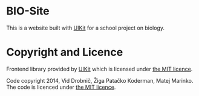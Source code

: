 BIO-Site
========

This is a website built with <a href="http://getuikit.com" target="_blank">UIKit</a> for a school project on biology.

Copyright and Licence
=====================

<p>Frontend library provided by <a href="http://getuikit.com" target="_blank">UIKit</a> which is licensed under <a href="https://github.com/DzinVision/BIO-Site/blob/gh-pages/LICENSE" target= "_blank">the MIT licence</a>.</p>

<p>Code copyright 2014, Vid Drobnič, Žiga Patačko Koderman, Matej Marinko. The code is licenced under <a href="https://github.com/DzinVision/BIO-Site/blob/gh-pages/LICENSE" target= "_blank">the MIT licence</a>.</p>
